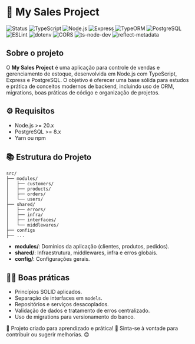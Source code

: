 # 🚀 My Sales Project

![Status](https://img.shields.io/badge/Status-Finalizado-green)
![TypeScript](https://img.shields.io/badge/TypeScript-5.8.3-3178C6?logo=typescript)
![Node.js](https://img.shields.io/badge/Node.js-20.x-339933?logo=node.js)
![Express](https://img.shields.io/badge/Express-4.21.2-000000?logo=express)
![TypeORM](https://img.shields.io/badge/TypeORM-0.3.25-262626?logo=typeorm)
![PostgreSQL](https://img.shields.io/badge/PostgreSQL-8.16.3-4169E1?logo=postgresql)
![ESLint](https://img.shields.io/badge/ESLint-9.30.1-4B32C3?logo=eslint)
![dotenv](https://img.shields.io/badge/dotenv-17.0.1-8DD6F9?logo=dotenv)
![CORS](https://img.shields.io/badge/cors-2.8.5-0569B5)
![ts-node-dev](https://img.shields.io/badge/ts--node--dev-2.0.0-3178C6)
![reflect-metadata](https://img.shields.io/badge/reflect--metadata-0.2.2-blueviolet)

## Sobre o projeto

O **My Sales Project** é uma aplicação para controle de vendas e gerenciamento de estoque, desenvolvida em Node.js com TypeScript, Express e PostgreSQL.
O objetivo é oferecer uma base sólida para estudos e prática de conceitos modernos de backend, incluindo uso de ORM, migrations, boas práticas de código e organização de projetos.

## ⚙️ Requisitos

- Node.js >= 20.x
- PostgreSQL >= 8.x
- Yarn ou npm

## 📚 Estrutura do Projeto

```
src/
├── modules/
│   ├── customers/
│   ├── products/
│   ├── orders/
│   └── users/
├── shared/
│   ├── errors/
│   ├── infra/
│   ├── interfaces/
│   └── middlewares/
├── configs
├── ...
```

- **modules/**: Domínios da aplicação (clientes, produtos, pedidos).
- **shared/**: Infraestrutura, middlewares, infra e erros globais.
- **config/**: Configurações gerais.

## 🧑‍💻 Boas práticas

- Princípios SOLID aplicados.
- Separação de interfaces em `models`.
- Repositórios e serviços desacoplados.
- Validação de dados e tratamento de erros centralizado.
- Uso de migrations para versionamento do banco.


🔹 Projeto criado para aprendizado e prática! 🚀 Sinta-se à vontade para contribuir ou sugerir melhorias. 😊
